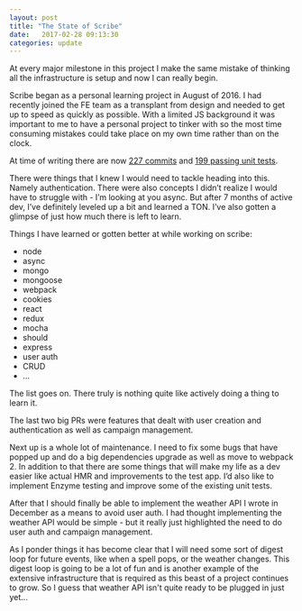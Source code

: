 ```yaml
---
layout: post
title: "The State of Scribe"
date:   2017-02-28 09:13:30
categories: update
---
```


At every major milestone in this project I make the same mistake of thinking all the infrastructure is setup and now I can really begin.

Scribe began as a personal learning project in August of 2016. I had recently joined the FE team as a transplant from design and needed to get up to speed as quickly as possible. With a limited JS background it was important to me to have a personal project to tinker with so the most time consuming mistakes could take place on my own time rather than on the clock.

At time of writing there are now [227 commits](https://github.com/luetkemj/scribe) and [199 passing unit tests](https://travis-ci.org/luetkemj/scribe).

There were things that I knew I would need to tackle heading into this. Namely authentication. There were also concepts I didn’t realize I would have to struggle with - I’m looking at you async. But after 7 months of active dev, I’ve definitely leveled up a bit and learned a TON. I’ve also gotten a glimpse of just how much there is left to learn.

Things I have learned or gotten better at while working on scribe:

* node
* async
* mongo
* mongoose
* webpack
* cookies
* react
* redux
* mocha
* should
* express
* user auth
* CRUD
* …

The list goes on. There truly is nothing quite like actively doing a thing to learn it.

The last two big PRs were features that dealt with user creation and authentication as well as campaign management.

Next up is a whole lot of maintenance. I need to fix some bugs that have popped up and do a big dependencies upgrade as well as move to webpack 2. In addition to that there are some things that will make my life as a dev easier like actual HMR and improvements to the test app. I’d also like to implement Enzyme testing and improve some of the existing unit tests.

After that I should finally be able to implement the weather API I wrote in December as a means to avoid user auth. I had thought implementing the weather API would be simple - but it really just highlighted the need to do user auth and campaign management.

As I ponder things it has become clear that I will need some sort of digest loop for future events, like when a spell pops, or the weather changes. This digest loop is going to be a lot of fun and is another example of the extensive infrastructure that is required as this beast of a project continues to grow. So I guess that weather API isn't quite ready to be plugged in just yet...

